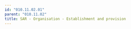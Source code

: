 ```yaml
---
id: "010.11.02.01"
parent: "010.11.02"
title: SAR - Organisation - Establishment and provision
---
```

